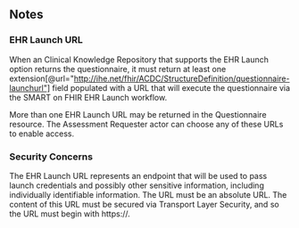 
## Notes
### EHR Launch URL
When an Clinical Knowledge Repository that supports the EHR Launch option returns the questionnaire, it
must return at least one extension\[@url="http://ihe.net/fhir/ACDC/StructureDefinition/questionnaire-launchurl"] field populated with a URL that will execute the questionnaire
via the SMART on FHIR EHR Launch workflow.

More than one EHR Launch URL may be returned in the Questionnaire resource.  The Assessment Requester actor
can choose any of these URLs to enable access.

### Security Concerns
The EHR Launch URL represents an endpoint that will be used to pass launch credentials and possibly other sensitive
information, including individually identifiable information.  The URL must be an absolute URL.  The content of this URL must be secured via Transport Layer Security, and so the URL must begin with
https://.


